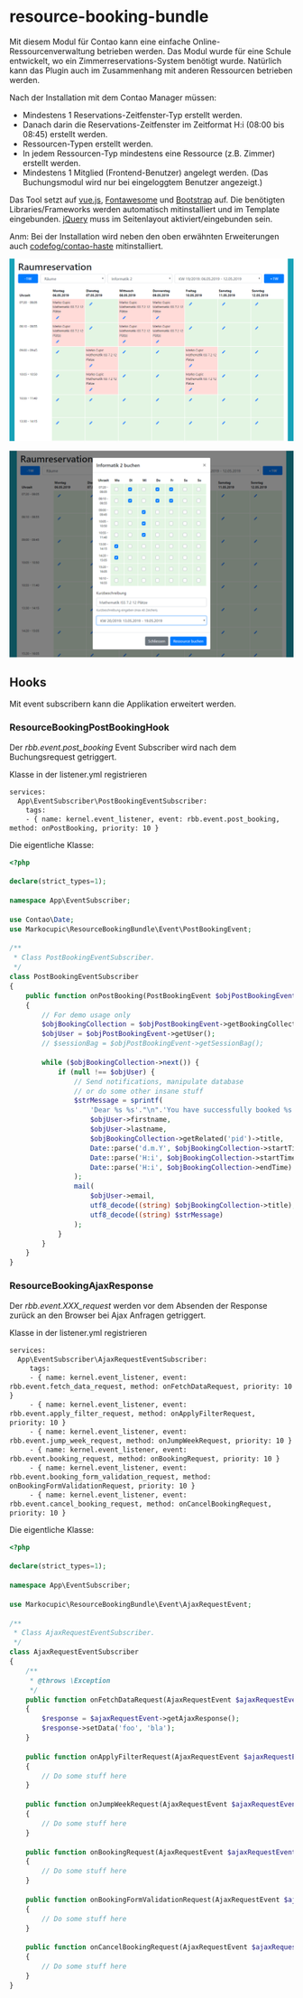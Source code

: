 # resource-booking-bundle
Mit diesem Modul für Contao kann eine einfache Online-Ressourcenverwaltung betrieben werden. 
Das Modul wurde für eine Schule entwickelt, wo ein Zimmerreservations-System benötigt wurde. Natürlich kann das Plugin auch im Zusammenhang mit anderen Ressourcen betrieben werden. 

Nach der Installation mit dem Contao Manager müssen:
* Mindestens 1 Reservations-Zeitfenster-Typ erstellt werden.
* Danach darin die Reservations-Zeitfenster im Zeitformat H:i (08:00 bis 08:45) erstellt werden.
* Ressourcen-Typen erstellt werden.
* In jedem Ressourcen-Typ mindestens eine Ressource (z.B. Zimmer) erstellt werden.
* Mindestens 1 Mitglied (Frontend-Benutzer) angelegt werden. (Das Buchungsmodul wird nur bei eingeloggtem Benutzer angezeigt.)

Das Tool setzt auf [vue.js](https://vuejs.org/), [Fontawesome](https://fontawesome.com/) und [Bootstrap](https://getbootstrap.com/) auf. Die benötigten Libraries/Frameworks werden automatisch mitinstalliert und im Template eingebunden.
[jQuery](https://jquery.com/) muss im Seitenlayout aktiviert/eingebunden sein.

Anm: Bei der Installation wird neben den oben erwähnten Erweiterungen auch [codefog/contao-haste](https://github.com/codefog/contao-haste) mitinstalliert.

![Alt text](src/Resources/public/screenshot/screenshot.png?raw=true "Buchungstool im Frontend-Ansicht")

![Alt text](src/Resources/public/screenshot/screenshot2.png?raw=true "Buchungstool im Frontend-Ansicht")

## Hooks
Mit event subscribern kann die Applikation erweitert werden.

### ResourceBookingPostBookingHook
Der *rbb.event.post_booking* Event Subscriber wird nach dem Buchungsrequest getriggert. 

Klasse in der listener.yml registrieren

```
services:
  App\EventSubscriber\PostBookingEventSubscriber:
    tags:
    - { name: kernel.event_listener, event: rbb.event.post_booking, method: onPostBooking, priority: 10 }
```

Die eigentliche Klasse:

```php
<?php

declare(strict_types=1);

namespace App\EventSubscriber;

use Contao\Date;
use Markocupic\ResourceBookingBundle\Event\PostBookingEvent;

/**
 * Class PostBookingEventSubscriber.
 */
class PostBookingEventSubscriber
{
    public function onPostBooking(PostBookingEvent $objPostBookingEvent): void
    {
        // For demo usage only
        $objBookingCollection = $objPostBookingEvent->getBookingCollection();
        $objUser = $objPostBookingEvent->getUser();
        // $sessionBag = $objPostBookingEvent->getSessionBag();

        while ($objBookingCollection->next()) {
            if (null !== $objUser) {
                // Send notifications, manipulate database
                // or do some other insane stuff
                $strMessage = sprintf(
                    'Dear %s %s'."\n".'You have successfully booked %s on %s from %s to %s.',
                    $objUser->firstname,
                    $objUser->lastname,
                    $objBookingCollection->getRelated('pid')->title,
                    Date::parse('d.m.Y', $objBookingCollection->startTime),
                    Date::parse('H:i', $objBookingCollection->startTime),
                    Date::parse('H:i', $objBookingCollection->endTime)
                );
                mail(
                    $objUser->email,
                    utf8_decode((string) $objBookingCollection->title),
                    utf8_decode((string) $strMessage)
                );
            }
        }
    }
}

```

### ResourceBookingAjaxResponse
Der *rbb.event.XXX_request* werden vor dem Absenden der Response zurück an den Browser bei Ajax Anfragen getriggert. 

Klasse in der listener.yml registrieren

```
services:
  App\EventSubscriber\AjaxRequestEventSubscriber:
     tags:
     - { name: kernel.event_listener, event: rbb.event.fetch_data_request, method: onFetchDataRequest, priority: 10 }
     - { name: kernel.event_listener, event: rbb.event.apply_filter_request, method: onApplyFilterRequest, priority: 10 }
     - { name: kernel.event_listener, event: rbb.event.jump_week_request, method: onJumpWeekRequest, priority: 10 }
     - { name: kernel.event_listener, event: rbb.event.booking_request, method: onBookingRequest, priority: 10 }
     - { name: kernel.event_listener, event: rbb.event.booking_form_validation_request, method: onBookingFormValidationRequest, priority: 10 }
     - { name: kernel.event_listener, event: rbb.event.cancel_booking_request, method: onCancelBookingRequest, priority: 10 }
```

Die eigentliche Klasse:

```php
<?php

declare(strict_types=1);

namespace App\EventSubscriber;

use Markocupic\ResourceBookingBundle\Event\AjaxRequestEvent;

/**
 * Class AjaxRequestEventSubscriber.
 */
class AjaxRequestEventSubscriber
{
    /**
     * @throws \Exception
     */
    public function onFetchDataRequest(AjaxRequestEvent $ajaxRequestEvent): void
    {
        $response = $ajaxRequestEvent->getAjaxResponse();
        $response->setData('foo', 'bla');
    }

    public function onApplyFilterRequest(AjaxRequestEvent $ajaxRequestEvent): void
    {
        // Do some stuff here
    }

    public function onJumpWeekRequest(AjaxRequestEvent $ajaxRequestEvent): void
    {
        // Do some stuff here
    }

    public function onBookingRequest(AjaxRequestEvent $ajaxRequestEvent): void
    {
        // Do some stuff here
    }

    public function onBookingFormValidationRequest(AjaxRequestEvent $ajaxRequestEvent): void
    {
        // Do some stuff here
    }

    public function onCancelBookingRequest(AjaxRequestEvent $ajaxRequestEvent): void
    {
        // Do some stuff here
    }
}

```
